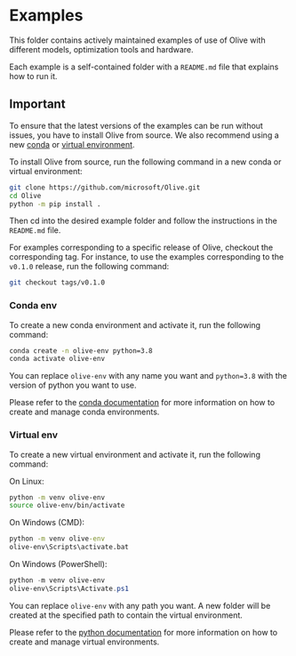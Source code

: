 # Examples

This folder contains actively maintained examples of use of Olive with different models, optimization tools and hardware.

Each example is a self-contained folder with a `README.md` file that explains how to run it.

## Important

To ensure that the latest versions of the examples can be run without issues, you have to install Olive from source. We also recommend using a new [conda](#conda-env) or [virtual environment](#virtual-env).

To install Olive from source, run the following command in a new conda or virtual environment:

```bash
git clone https://github.com/microsoft/Olive.git
cd Olive
python -m pip install .
```

Then cd into the desired example folder and follow the instructions in the `README.md` file.

For examples corresponding to a specific release of Olive, checkout the corresponding tag. For instance, to use the examples corresponding to the `v0.1.0` release, run the following command:

```bash
git checkout tags/v0.1.0
```

### Conda env
To create a new conda environment and activate it, run the following command:

```bash
conda create -n olive-env python=3.8
conda activate olive-env
```
You can replace `olive-env` with any name you want and `python=3.8` with the version of python you want to use.

Please refer to the [conda documentation](https://conda.io/projects/conda/en/latest/user-guide/tasks/manage-environments.html) for more information on how to create and manage conda environments.

### Virtual env
To create a new virtual environment and activate it, run the following command:

On Linux:
```bash
python -m venv olive-env
source olive-env/bin/activate
```

On Windows (CMD):
```cmd
python -m venv olive-env
olive-env\Scripts\activate.bat
```

On Windows (PowerShell):
```powershell
python -m venv olive-env
olive-env\Scripts\Activate.ps1
```

You can replace `olive-env` with any path you want. A new folder will be created at the specified path to contain the virtual environment.

Please refer to the [python documentation](https://docs.python.org/3/library/venv.html) for more information on how to create and manage virtual environments.
